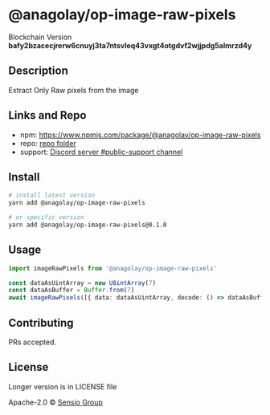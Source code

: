 # @anagolay/op-image-raw-pixels

Blockchain Version **bafy2bzacecjrerw6cnuyj3ta7ntsvleq43vxgt4otgdvf2wjjpdg5almrzd4y**

## Description

Extract Only Raw pixels from the image

## Links and Repo

- npm: https://www.npmjs.com/package/@anagolay/op-image-raw-pixels
- repo: [repo folder](https://gitlab.com/anagolay/network-js-sdk/-/tree/master/operations/imageRawPixels)
- support: [Discord server #public-support channel](https://discord.gg/RQ9g29y)

## Install

```sh
# install latest version
yarn add @anagolay/op-image-raw-pixels

# or specific version
yarn add @anagolay/op-image-raw-pixels@0.1.0
```

## Usage

```ts
import imageRawPixels from '@anagolay/op-image-raw-pixels'

const dataAsUintArray = new U8intArray(7)
const dataAsBuffer = Buffer.from(7)
await imageRawPixels([{ data: dataAsUintArray, decode: () => dataAsBuffer }])
```

## Contributing

PRs accepted.

## License

Longer version is in LICENSE file

Apache-2.0 © [Sensio Group](https://sensio.group)
